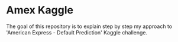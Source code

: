 # Amex Kaggle
The goal of this repository is to explain step by step my approach to 'American Express - Default Prediction' Kaggle challenge.
